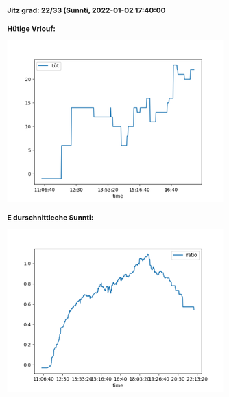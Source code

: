 ### Jitz grad: 22/33 (Sunnti, 2022-01-02 17:40:00

### Hütige Vrlouf:
![Graph](Today.png)

### E durschnittleche Sunnti:
![Graph](Sunnti.png)